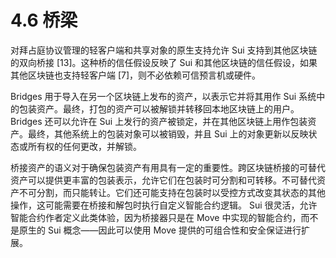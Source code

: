 # 4.6 桥梁

对拜占庭协议管理的轻客户端和共享对象的原生支持允许 Sui 支持到其他区块链的双向桥接 \[13]。这种桥的信任假设反映了 Sui 和其他区块链的信任假设，如果其他区块链也支持轻客户端 \[7]，则不必依赖可信预言机或硬件。

Bridges 用于导入在另一个区块链上发布的资产，以表示它并将其用作 Sui 系统中的包装资产。最终，打包的资产可以被解锁并转移回本地区块链上的用户。 Bridges 还可以允许在 Sui 上发行的资产被锁定，并在其他区块链上用作包装资产。最终，其他系统上的包装对象可以被销毁，并且 Sui 上的对象更新以反映状态或所有权的任何更改，并解锁。

桥接资产的语义对于确保包装资产有用具有一定的重要性。跨区块链桥接的可替代资产可以提供更丰富的包装表示，允许它们在包装时可分割和可转移。不可替代资产不可分割，而只能转让。它们还可能支持在包装时以受控方式改变其状态的其他操作，这可能需要在桥接和解包时执行自定义智能合约逻辑。 Sui 很灵活，允许智能合约作者定义此类体验，因为桥接器只是在 Move 中实现的智能合约，而不是原生的 Sui 概念——因此可以使用 Move 提供的可组合性和安全保证进行扩展。
